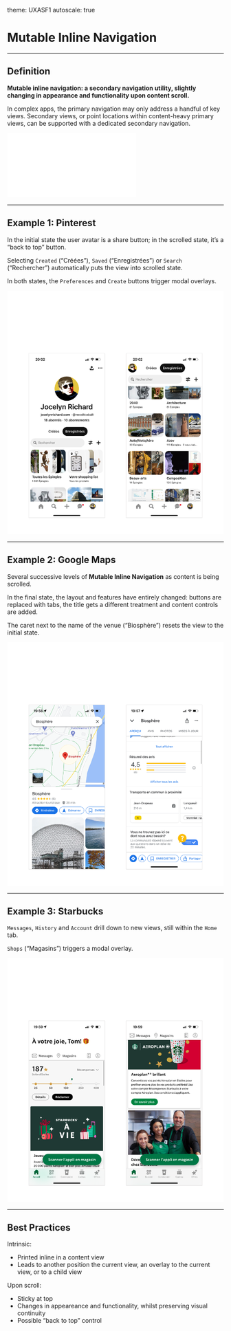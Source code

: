 theme: UXASF1
autoscale: true

# Mutable Inline Navigation

<!-- Malleable header-->

---

## Definition

**Mutable inline navigation:
a secondary navigation utility,
slightly changing in appearance and functionality upon content scroll.**

<!-- **A secondary navigation device,
swapping one preset version for another upon content scroll.** -->

In complex apps, the primary navigation may only address a handful of key views.
Secondary views, or point locations within content-heavy primary views, can be supported with a dedicated secondary navigation.

![right](assets/pattern.pdf)

---

## Example 1: Pinterest

In the initial state the user avatar is a share button; in the scrolled state, it’s a “back to top” button.

Selecting `Created` (“Créées”), `Saved` (“Enregistrées”) or `Search` (“Rechercher”) automatically puts the view into scrolled state.

In both states, the `Preferences` and `Create` buttons trigger modal overlays.

![right](assets/example-pinterest@3x.png)

---

## Example 2: Google Maps

Several successive levels of **Mutable Inline Navigation** as content is being scrolled.

In the final state, the layout and features have entirely changed: buttons are replaced with tabs, the title gets a different treatment and content controls are added.

The caret next to the name of the venue (“Biosphère”) resets the view to the initial state.

![right](assets/example-google-maps@3x.png)

---

## Example 3: Starbucks

`Messages`, `History` and `Account` drill down to new views, still within the `Home` tab.

`Shops` (“Magasins”) triggers a modal overlay.

![right](assets/example-starbucks@3x.png)

<!-- thats just a sticky scroll -->

---

## Best Practices

Intrinsic:

- Printed inline in a content view
- Leads to another position the current view, an overlay to the current view, or to a child view

Upon scroll:

- Sticky at top
- Changes in appeareance and functionality, whilst preserving visual continuity
- Possible “back to top” control
